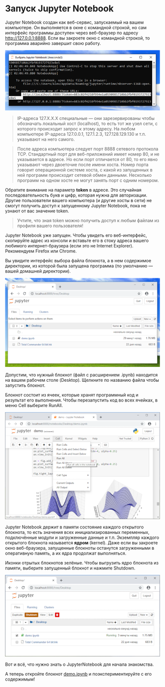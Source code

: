 # Запуск Jupyter Notebook

Jupyter Notebook создан как веб-сервис, запускаемый на вашем компьютере. Он выполняется в окне с командной строкой,
но сам интерфейс программы доступен через веб-браузер по адресу http://127.0.0.1:8888. Если вы закроете окно с командной строкой,
то программа аварийно завершит свою работу.

![jupyter command line](./pic/jup-1.png)

> IP-адреса 127.X.X.X специальные — они зарезервированы чтобы обозначать локальный хост (localhost),
то есть тот же узел сети, с которого происходит запрос к этому адресу.
На любом компьютере IP-адреса 127.0.0.1, 127.1.2.3, 127.128.129.130 и т.п. указывают на него самого.

> После адреса компьютера следует порт 8888 сетевого протокола TCP.
Стандартный порт для веб-приложений имеет номер 80, и не указывается в адресе.
Но если порт отличается от 80, то его явно указывают через двоеточие после имени хоста.
Номер порта говорит операционной системе хоста, с какой из запущенных в ней программ происходит сетевой обмен данными.
Несколько программ на одном хосте не могут занять порт с одним номером.

Обратите внимание на параметр **token** в адресе. Это случайная последовательность букв и цифр, которая нужна для авторизации.
Другие пользователи вашего компьютера (и другие хосты в сети) не смогут получить доступ к запущенному Jupyter Notebook,
пока не узнают от вас значение token. 

> Учтите, что зная token можно получить доступ к любым файлам из профиля вашего пользователя!

Jupyter Notebook уже запущен. Чтобы увидеть его веб-интерфейс, скопируйте адрес из консоли и вставьте его в стоку адреса вашего любимого интернет-браузера (если это не Internet Explorer). Рекомендуем Firefox или Chrome.

Вы увидите интерфейс выбора файла блокнота, а в нем содержимое директории, 
из которой была запущена программа (по умолчанию — вашей домашней директории). 

![jupyter select file](./pic/_jup-2.png)

Допустим, что нужный блокнот (файл с расширением .ipynb) находится на вашем рабочем столе (Desktop). Щелкните по названию файла чтобы запустить блокнот.

Блокнот состоит из ячеек, которые хранят программный код и результат его выполнения.
Чтобы перезапустить код во всех ячейках, в меню Cell выберите RunAll.

![jupyter run all](./pic/_jup-3.png)

Jupyter Notebook держит в памяти состояние каждого открытого блокнота, то есть значения всех инициализированных переменных, подключённые модули и загруженные данные и т.п.
Экземпляр каждого открытого блокнота называется **ядром** (kernel).
Даже если вы закроете окно веб-браузера, запущенные блокноты останутся загруженными в оперативную память, а их ядра продолжат выполняться.
  
Иконки отрытых блокнотов зелёные. Чтобы выгрузить ядро блокнота из памяти, выберите запущенный блокнот и нажмите Shutdown.

![jupyter shutdown](./pic/_jup-4.png)

Вот и всё, что нужно знать o JupyterNotebook для начала знакомства. 

А теперь откройте блокнот [demo.ipynb](./demo.ipynb) и поэкспериментируйте с его содержимым!

